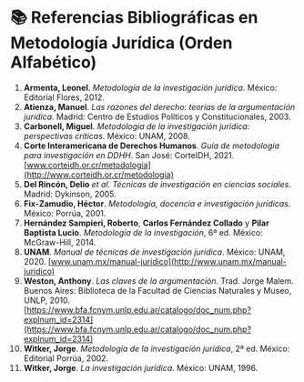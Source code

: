 
# 📚 Referencias Bibliográficas en Metodología Jurídica (Orden Alfabético)

1. **Armenta, Leonel**. *Metodología de la investigación jurídica*. México: Editorial Flores, 2012.  
2. **Atienza, Manuel**. *Las razones del derecho: teorías de la argumentación jurídica*. Madrid: Centro de Estudios Políticos y Constitucionales, 2003.  
3. **Carbonell, Miguel**. *Metodología de la investigación jurídica: perspectivas críticas*. México: UNAM, 2008.  
4. **Corte Interamericana de Derechos Humanos**. *Guía de metodología para investigación en DDHH*. San José: CorteIDH, 2021. [www.corteidh.or.cr/metodologia](http://www.corteidh.or.cr/metodologia)  
5. **Del Rincón, Delio** *et al.* *Técnicas de investigación en ciencias sociales*. Madrid: Dykinson, 2005.
6. **Fix-Zamudio, Héctor**. *Metodología, docencia e investigación jurídicas*. México: Porrúa, 2001.  
7. **Hernández Sampieri, Roberto**, **Carlos Fernández Collado** y **Pilar Baptista Lucio**. *Metodología de la investigación*, 6ª ed. México: McGraw-Hill, 2014.  
8. **UNAM**. *Manual de técnicas de investigación jurídica*. México: UNAM, 2020. [www.unam.mx/manual-juridico](http://www.unam.mx/manual-juridico)
9. **Weston, Anthony**. *Las claves de la argumentación*. Trad. Jorge Malem. Buenos Aires: Biblioteca de la Facultad de Ciencias Naturales y Museo, UNLP, 2010. [https://www.bfa.fcnym.unlp.edu.ar/catalogo/doc_num.php?explnum_id=2314](https://www.bfa.fcnym.unlp.edu.ar/catalogo/doc_num.php?explnum_id=2314) 
10. **Witker, Jorge**. *Metodología de la investigación jurídica*, 2ª ed. México: Editorial Porrúa, 2002.  
11. **Witker, Jorge**. *La investigación jurídica*. México: UNAM, 1996. 
